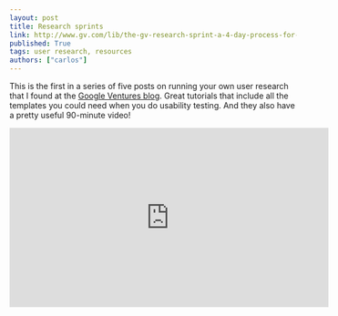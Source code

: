 ```yaml
---
layout: post
title: Research sprints
link: http://www.gv.com/lib/the-gv-research-sprint-a-4-day-process-for-answering-important-startup-questions
published: True
tags: user research, resources
authors: ["carlos"]
---
```


This is the first in a series of five posts on running your own user research that I found at the <a href="http://www.gv.com/library/design">Google Ventures blog</a>. Great tutorials that include all the templates you could need when you do usability testing. And they also have a pretty useful 90-minute video!

<div class="embed">
  <iframe width="560" height="315" src="https://www.youtube.com/embed/WpzmOH0hrEM" frameborder="0" allowfullscreen></iframe>
<div>
